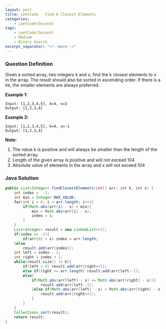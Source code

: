```yaml
---
layout: post
title: LeetCode - Find K Closest Elements
categories:
    - LeetCode(Second)
tags:
    - LeetCode(Second)
    - Medium
    - Binary Search
excerpt_separator: "<!--more-->"
---
```


### Question Definition
Given a sorted array, two integers k and x, find the k closest elements to x in the array. The result should also be sorted in ascending order. If there is a tie, the smaller elements are always preferred.
<!--more-->
**Example 1:**
```
Input: [1,2,3,4,5], k=4, x=3
Output: [1,2,3,4]
```
**Example 2:**
```
Input: [1,2,3,4,5], k=4, x=-1
Output: [1,2,3,4]
```
**Note:**
1. The value k is positive and will always be smaller than the length of the sorted array.
2. Length of the given array is positive and will not exceed 104
3. Absolute value of elements in the array and x will not exceed 104
### Java Solution
```java
public List<Integer> findClosestElements(int[] arr, int k, int x) {
    int index =  -1;
    int min = Integer.MAX_VALUE;
    for(int i = 0; i < arr.length; i++){
        if(Math.abs(arr[i] - x) < min){
            min = Math.abs(arr[i] - x);
            index = i;
        }
    }
    List<Integer> result = new LinkedList<>();
    if(index == -1){
        if(arr[0] < x) index = arr.length;
    }else
        result.add(arr[index]);
    int left = index - 1;
    int right = index + 1;
    while(result.size() != k){
        if(left < 0) result.add(arr[right++]);
        else if(right >= arr.length) result.add(arr[left--]);
        else{
            if(Math.abs(arr[left] - x) <= Math.abs(arr[right] - x)){
                result.add(arr[left--]);
            }else if(Math.abs(arr[left] - x) > Math.abs(arr[right] - x)){
                result.add(arr[right++]);
            }
        }
    }
    Collections.sort(result);
    return result;
}
```